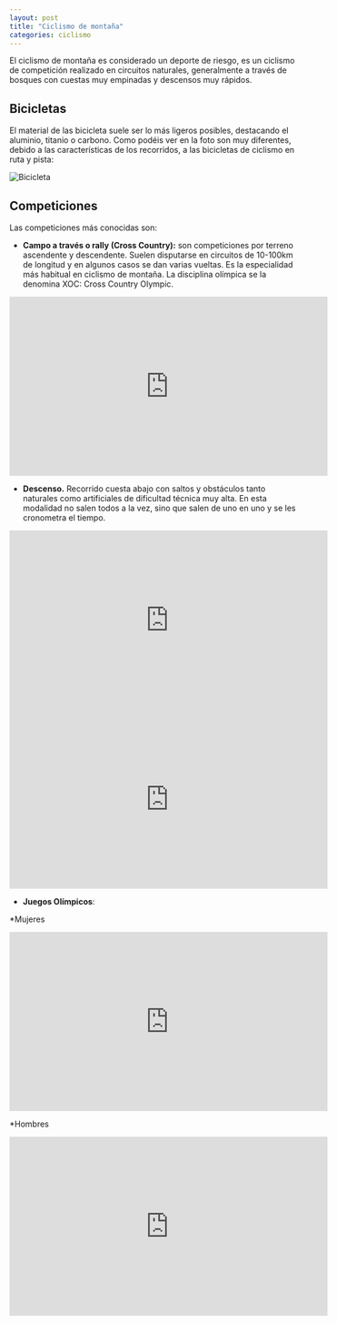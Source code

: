 ```yaml
---
layout: post
title: "Ciclismo de montaña"
categories: ciclismo
---
```


El ciclismo de montaña es considerado un deporte de riesgo, es un ciclismo de competición realizado en circuitos naturales, generalmente a través de bosques con cuestas muy empinadas y descensos muy rápidos.

## Bicicletas

El material de las bicicleta suele ser lo más ligeros posibles, destacando el aluminio, titanio o carbono.
Como podéis ver en la foto son muy diferentes, debido a las características de los recorridos, a las bicicletas de ciclismo en ruta y pista:

![Bicicleta](../images_text/ciclismo_mountain_bici.jpg)

## Competiciones

Las competiciones más conocidas son:

* **Campo a través o rally (Cross Country):** son competiciones por terreno ascendente y descendente. Suelen disputarse en circuitos de 10-100km de longitud y en algunos casos se dan varias vueltas. Es la especialidad más habitual en ciclismo de montaña. La disciplina olímpica se la denomina XOC: Cross Country Olympic.

<iframe width="560" height="315" src="https://www.youtube.com/embed/S_xv97Y7-WY" title="YouTube video player" frameborder="0" allow="accelerometer; autoplay; clipboard-write; encrypted-media; gyroscope; picture-in-picture" allowfullscreen></iframe>



* **Descenso.** Recorrido cuesta abajo con saltos y obstáculos tanto naturales como artificiales de dificultad técnica muy alta. En esta modalidad no salen todos a la vez, sino que salen de uno en uno y se les cronometra el tiempo.


<iframe width="560" height="315" src="https://www.youtube.com/embed/61sF8giM4gw" title="YouTube video player" frameborder="0" allow="accelerometer; autoplay; clipboard-write; encrypted-media; gyroscope; picture-in-picture" allowfullscreen></iframe>



<iframe width="560" height="315" src="https://www.youtube.com/embed/vv1guMk5J1Q" title="YouTube video player" frameborder="0" allow="accelerometer; autoplay; clipboard-write; encrypted-media; gyroscope; picture-in-picture" allowfullscreen></iframe>


* **Juegos Olímpicos**:

*Mujeres

<iframe width="560" height="315" src="https://www.youtube.com/embed/Eo42jbsm-cw" title="YouTube video player" frameborder="0" allow="accelerometer; autoplay; clipboard-write; encrypted-media; gyroscope; picture-in-picture" allowfullscreen></iframe>


*Hombres

<iframe width="560" height="315" src="https://www.youtube.com/embed/Oa_r0a2CAWc" title="YouTube video player" frameborder="0" allow="accelerometer; autoplay; clipboard-write; encrypted-media; gyroscope; picture-in-picture" allowfullscreen></iframe>
